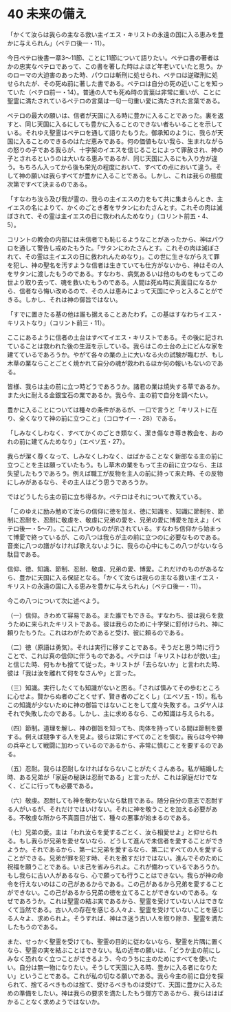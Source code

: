 # 40 未来の備え

「かくて汝らは我らの主なる救い主イエス・キリストの永遠の国に入る恵みを豊かに与えられん」（ペテロ後一・11）。

今日ペテロ後書一章3〜11節、ことに11節について語りたい。ペテロ書の著者はかの忠実なペテロであって、この書を著した時はよほど年老いていたと思う。かのローマの大迫害のあった時、パウロは斬刑に処せられ、ペテロは逆磔刑に処せられたが、その死ぬ前に著した書である。ペテロは自分の死の近いことを知っていた（ペテロ前一・14）。普通の人でも死ぬ時の言葉は非常に重いが、ことに聖霊に満たされているペテロの言葉は一句一句重い愛に満たされた言葉である。

ペテロの最大の願いは、信者が天国に入る時に豊かに入ることであった。裏を返すと、同じ天国に入るにしても豊かに入ることのできない者もいることを示している。それゆえ聖霊はペテロを通して語りたもうた。御承知のように、我らが天国に入ることのできるのはただ恵みである。何の価値もない我ら、生まれながらの怒りの子である我らが、十字架のイエスを信じることによって罪赦され、神の子とされるというのは大いなる恵みであるが、同じ天国に入るにも入り方が違う。もちろん入ってから後も栄光の程度において、すべての点において違う。そして神の願いは我らすべてが豊かに入ることである。しかし、これは我らの態度次第ですべて決まるのである。

「すなわち汝ら及び我が霊の、我らの主イエスの力をもて共に集まらんとき、主イエスの名によりて、かくのごとき者をサタンにわたさんとす。これその肉は滅ぼされて、その霊は主イエスの日に救われんためなり」（コリント前五・4、5）。

コリントの教会の内部には未信者でも恥じるようなことがあったから、神はパウロを通して警告し戒めたもうた。「サタンにわたさんとす。これその肉は滅ぼされて、その霊は主イエスの日に救われんためなり」。この世に生きながらえて罪を犯し、神の聖名を汚すような信者は生きていても仕方がないから、神はその人をサタンに渡したもうのである。すなわち、病気あるいは他のものをもってこの世より取り去って、魂を救いたもうのである。人間は死ぬ時に真面目になるから、信者なら悔い改めるので、その人は恵みによって天国にやっと入ることができる。しかし、それは神の御旨ではない。

「すでに置きたる基の他は誰も据えることあたわず。この基はすなわちイエス・キリストなり」（コリント前三・11）。

ここにあるように信者の土台はすべてイエス・キリストである。その後に記されていることは救われた後の生涯を示している。我らはこの土台の上にどんな家を建てているであろうか。やがて各々の業の上に大いなる火の試験が臨むが、もし木草の業ならことごとく焼かれて自分の魂が救われるほか何の報いもないのである。

皆様、我らは主の前に立つ時どうであろうか。諸君の業は焼失する草であるか。また火に耐える金銀宝石の業であるか。我ら今、主の前で自分を調べたい。

豊かに入ることについては種々の条件があるが、一口で言うと「キリストに在り、全くなりて神の前に立つこと」（コロサイ一・28）である。

「しみなくしわなく、すべてかくのごとき類なく、潔き傷なき尊き教会を、おのれの前に建てんためなり」（エペソ五・27）。

我らが潔く尊くなって、しみなくしわなく、はばかることなく新郎なる主の前に立つことを主は願っていたもう。もし草木の業をもって主の前に立つなら、主は失望したもうであろう。例えば職工が反物を主人の前に持って来た時、その反物にしみがあるなら、その主人はどう思うであろうか。

ではどうしたら主の前に立ち得るか。ペテロはそれについて教えている。

「このゆえに励み勉めて汝らの信仰に徳を加え、徳に知識を、知識に節制を、節制に忍耐を、忍耐に敬虔を、敬虔に兄弟の愛を、兄弟の愛に博愛を加えよ」（ペテロ後一・5〜7）。ここに八つのものが示されている。すなわち信仰から始まって博愛で終っているが、この八つは我らが主の前に立つのに必要なものである。音楽に八つの譜がなければ歌えないように、我らの心中にもこの八つがないなら駄目である。

信仰、徳、知識、節制、忍耐、敬虔、兄弟の愛、博愛。これだけのものがあるなら、豊かに天国に入る保証となる。「かくて汝らは我らの主なる救い主イエス・キリストの永遠の国に入る恵みを豊かに与えられん」（ペテロ後一・11）。

今この八つについて次に述べよう。

（一）信仰。きわめて容易である。また誰でもできる。すなわち、彼は我らを救うために来られたキリストである。彼は我らのために十字架に釘付けられ、神に頼りたもうた。これはわがためであると受け、彼に頼るのである。

（二）徳（原語は勇気）。それは実行に移すことである。そうだと思う時に行うことで、これは真の信仰に伴うものである。ペテロは「キリストはわが救い主」と信じた時、何もかも捨てて従った。キリストが「去らないか」と言われた時、彼は「我は汝を離れて何をなさんや」と言った。

（三）知識。実行したくても知識がないと困る。「されば慎みてその歩むところに心せよ。賢からぬ者のごとくせず、賢き者のごとくし」（エペソ五・15）。私もこの知識が少ないために神の御旨ではないことをして度々失敗する。ユダヤ人はそれで失敗したのである。しかし、主に求めるなら、この知識は与えられる。

（四）節制。道理を解し、神の御旨を知っても、肉体を持っている間は節制を要する。例えば競争する人を見よ。彼らは常にすべてのことを慎む。我らは今や神の兵卒として戦闘に加わっているのであるから、非常に慎むことを要するのである。

（五）忍耐。我らは忍耐しなければならないことがたくさんある。私が結婚した時、ある兄弟が「家庭の秘訣は忍耐である」と言ったが、これは家庭だけでなく、どこに行っても必要である。

（六）敬虔。忍耐しても神を敬わないなら駄目である。随分自分の意志で忍耐する人がいるが、それだけではいけない。それに神を敬うことを加える必要がある。不敬虔な所から不真面目が出て、種々の悪事が始まるのである。

（七）兄弟の愛。主は「われ汝らを愛するごとく、汝ら相愛せよ」と仰せられる。もし我らが兄弟を愛せないなら、どうして進んで未信者を愛することができようか。それであるから、第一に兄弟を愛するなら、第二にすべての人を愛することができる。兄弟が罪を犯す時、それを赦すだけではない。進んでそのために祝福を願うことである。いま己を省みられよ。これが備わっているであろうか。もし我らに古い人があるなら、心で願っても行うことはできない。我らが神の命令を行えないのはこの己があるからである。この己があるから兄弟を愛することができない。この己があるから兄弟の徳を立てることができないのである。なぜであろうか。これは聖霊の結ぶ実であるから、聖霊を受けていない人はできなくて当然である。古い人の存在を感じる人々よ、聖霊を受けていないことを感じる人々よ、求められよ。そうすれば、神はさ迷う古い人を取り除き、聖霊を満たしたもうのである。

また、せっかく聖霊を受けても、聖霊の目的に従わないなら、聖霊を片隅に置くなら、聖霊の実を結ぶことはできない。私の近年の願いは、「どうか主の前にしみなく恐れなく立つことができるよう、今のうちに主のためにすべてを使いたい。自分は無一物になりたい。そうして天国に入る時、豊かに入る者になりたい」ということである。これが私の切なる願いである。我ら今主の前に自分を探られて、捨てるべきものは捨て、受けるべきものは受けて、天国に豊かに入るための準備をしたい。神は我らの要求を満たしたもう御方であるから、我らははばかることなく求めようではないか。

